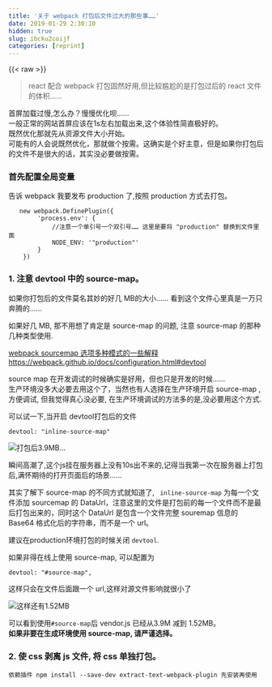 ```yaml
---
title: '关于 webpack 打包后文件过大的那些事……' 
date: 2019-01-29 2:30:10
hidden: true
slug: ibcku2coijf
categories: [reprint]
---
```


{{< raw >}}

                    
<blockquote><p>react 配合 webpack 打包固然好用,但比较尴尬的是打包过后的 react 文件的体积……</p></blockquote>
<p>首屏加载过慢,怎么办？慢慢优化呗……<br>一般正常的网站首屏应该在1s左右加载出来,这个体验性简直极好的。<br>既然优化那就先从资源文件大小开始。<br>可能有的人会说既然优化，那就做个按需。这确实是个好主意，但是如果你打包后的文件不是很大的话，其实没必要做按需。</p>
<h3 id="articleHeader0">首先配置全局变量</h3>
<p>告诉 webpack 我要发布 production 了,按照 production 方式去打包。</p>
<div class="widget-codetool" style="display:none;">
      <div class="widget-codetool--inner">
      <span class="selectCode code-tool" data-toggle="tooltip" data-placement="top" title="" data-original-title="全选"></span>
      <span type="button" class="copyCode code-tool" data-toggle="tooltip" data-placement="top" data-clipboard-text="   new webpack.DefinePlugin({
        'process.env': {
            //注意一个单引号一个双引号…… 这里是要将 &quot;production&quot; 替换到文件里面
            NODE_ENV: '&quot;production&quot;'
        }
    })" title="" data-original-title="复制"></span>
      <span type="button" class="saveToNote code-tool" data-toggle="tooltip" data-placement="top" title="" data-original-title="放进笔记"></span>
      </div>
      </div><pre class="javascript hljs"><code class="javascript">   <span class="hljs-keyword">new</span> webpack.DefinePlugin({
        <span class="hljs-string">'process.env'</span>: {
            <span class="hljs-comment">//注意一个单引号一个双引号…… 这里是要将 "production" 替换到文件里面</span>
            NODE_ENV: <span class="hljs-string">'"production"'</span>
        }
    })</code></pre>
<h3 id="articleHeader1">1. 注意 devtool 中的 source-map。</h3>
<p>如果你打包后的文件莫名其妙的好几 MB的大小…… 看到这个文件心里真是一万只奔腾的……</p>
<p>如果好几 MB, 那不用想了肯定是 source-map 的问题, 注意 source-map 的那种几种类型使用.</p>
<p><a href="https://segmentfault.com/a/1190000004280859">webpack sourcemap 选项多种模式的一些解释</a><br><a href="https://webpack.github.io/docs/configuration.html#devtool" rel="nofollow noreferrer" target="_blank">https://webpack.github.io/docs/configuration.html#devtool</a></p>
<p>source map 在开发调试的时候确实是好用，但也只是开发的时候……<br>生产环境没多大必要去用这个了，当然也有人选择在生产环境开启 source-map ,方便调试, 但我觉得真心没必要, 在生产环境调试的方法多的是,没必要用这个方式.</p>
<p>可以试一下,当开启 devtool打包后的文件</p>
<p><code>devtool: "inline-source-map"</code></p>
<p><span class="img-wrap"><img data-src="/img/bVHgYH?w=1241&amp;h=42" src="https://static.alili.tech/img/bVHgYH?w=1241&amp;h=42" alt="打包后3.9MB..." title="打包后3.9MB..." style="cursor: pointer;"></span></p>
<p>瞬间高潮了,这个js挂在服务器上没有10s出不来的,记得当我第一次在服务器上打包后,满怀期待的打开页面后的场景……</p>
<p>其实了解下 source-map 的不同方式就知道了, <code> inline-source-map</code> 为每一个文件添加 sourcemap 的 DataUrl，注意这里的文件是打包前的每一个文件而不是最后打包出来的，同时这个 DataUrl 是包含一个文件完整 souremap 信息的 Base64 格式化后的字符串，而不是一个 url。</p>
<p>建议在production环境打包的时候关闭 <code>devtool</code>.</p>
<p>如果非得在线上使用 source-map, 可以配置为</p>
<p><code>devtool: "#source-map",</code></p>
<p>这样只会在文件后面跟一个 url,这样对源文件影响就很小了</p>
<p><span class="img-wrap"><img data-src="/img/bVHg36?w=830&amp;h=109" src="https://static.alili.tech/img/bVHg36?w=830&amp;h=109" alt="这样还有1.52MB" title="这样还有1.52MB" style="cursor: pointer; display: inline;"></span></p>
<p>可以看到使用<code>#source-map</code>后 vendor.js 已经从3.9M 减到 1.52MB。<br><strong>如果非要在生成环境使用 source-map, 请严谨选择。</strong></p>
<h3 id="articleHeader2">2. 使 css 剥离 js 文件, 将 css 单独打包。</h3>
<p><code>依赖插件 npm install --save-dev extract-text-webpack-plugin 先安装再使用</code></p>
<div class="widget-codetool" style="display:none;">
      <div class="widget-codetool--inner">
      <span class="selectCode code-tool" data-toggle="tooltip" data-placement="top" title="" data-original-title="全选"></span>
      <span type="button" class="copyCode code-tool" data-toggle="tooltip" data-placement="top" data-clipboard-text="    var ExtractTextPlugin = require('extract-text-webpack-plugin');
    
    //在 plugins 中配置
    plugins: [ new ExtractTextPlugin('[name].[contenthash].css') ]" title="" data-original-title="复制"></span>
      <span type="button" class="saveToNote code-tool" data-toggle="tooltip" data-placement="top" title="" data-original-title="放进笔记"></span>
      </div>
      </div><pre class="javascript hljs"><code class="javascript">    <span class="hljs-keyword">var</span> ExtractTextPlugin = <span class="hljs-built_in">require</span>(<span class="hljs-string">'extract-text-webpack-plugin'</span>);
    
    <span class="hljs-comment">//在 plugins 中配置</span>
    plugins: [ <span class="hljs-keyword">new</span> ExtractTextPlugin(<span class="hljs-string">'[name].[contenthash].css'</span>) ]</code></pre>
<p>把 css 单独打包出来，免得以后只修改 css 导致 浏览器端 js 的缓存也失效了。<br>这里使用了 contenthash, webpack 会按照内容去生成 hash 值。</p>
<h3 id="articleHeader3">3. 压缩, 去除注释</h3>
<blockquote><p>注意如果开启了source-map选择inline-source-map压缩后依然好几MB的</p></blockquote>
<div class="widget-codetool" style="display:none;">
      <div class="widget-codetool--inner">
      <span class="selectCode code-tool" data-toggle="tooltip" data-placement="top" title="" data-original-title="全选"></span>
      <span type="button" class="copyCode code-tool" data-toggle="tooltip" data-placement="top" data-clipboard-text="    //在 plugins 中添加
    new webpack.optimize.UglifyJsPlugin({
        comments: false,        //去掉注释
        compress: {
            warnings: false    //忽略警告,要不然会有一大堆的黄色字体出现……
        }
    })" title="" data-original-title="复制"></span>
      <span type="button" class="saveToNote code-tool" data-toggle="tooltip" data-placement="top" title="" data-original-title="放进笔记"></span>
      </div>
      </div><pre class="javascript hljs"><code class="javascript">    <span class="hljs-comment">//在 plugins 中添加</span>
    <span class="hljs-keyword">new</span> webpack.optimize.UglifyJsPlugin({
        <span class="hljs-attr">comments</span>: <span class="hljs-literal">false</span>,        <span class="hljs-comment">//去掉注释</span>
        compress: {
            <span class="hljs-attr">warnings</span>: <span class="hljs-literal">false</span>    <span class="hljs-comment">//忽略警告,要不然会有一大堆的黄色字体出现……</span>
        }
    })</code></pre>
<p>最好开启去掉代码注释。<br>代码压缩后提升简直不是一点两点的……</p>
<p><span class="img-wrap"><img data-src="/img/bVHg7U?w=1434&amp;h=37" src="https://static.alili.tech/img/bVHg7U?w=1434&amp;h=37" alt="压缩后只有410kb" title="压缩后只有410kb" style="cursor: pointer;"></span></p>
<p>哇塞很赞哎. 其实还是不行的,这样首屏加载还会慢点, 怎么办 gzip 咯。</p>
<h3 id="articleHeader4">4. 开启 gzip 压缩</h3>
<p><code>依赖插件 npm install --save-dev compression-webpack-plugin</code></p>
<p>git 地址：<a href="https://github.com/webpack/compression-webpack-plugin" rel="nofollow noreferrer" target="_blank">compression-webpack-plugin</a></p>
<div class="widget-codetool" style="display:none;">
      <div class="widget-codetool--inner">
      <span class="selectCode code-tool" data-toggle="tooltip" data-placement="top" title="" data-original-title="全选"></span>
      <span type="button" class="copyCode code-tool" data-toggle="tooltip" data-placement="top" data-clipboard-text="    var CompressionWebpackPlugin = require('compression-webpack-plugin');

    //在 plugin 中添加
    new CompressionWebpackPlugin({ //gzip 压缩
        asset: '[path].gz[query]',
        algorithm: 'gzip',
        test: new RegExp(
            '\\.(js|css)$'    //压缩 js 与 css
        ),
        threshold: 10240,
        minRatio: 0.8
    })" title="" data-original-title="复制"></span>
      <span type="button" class="saveToNote code-tool" data-toggle="tooltip" data-placement="top" title="" data-original-title="放进笔记"></span>
      </div>
      </div><pre class="javascript hljs"><code class="javascript">    <span class="hljs-keyword">var</span> CompressionWebpackPlugin = <span class="hljs-built_in">require</span>(<span class="hljs-string">'compression-webpack-plugin'</span>);

    <span class="hljs-comment">//在 plugin 中添加</span>
    <span class="hljs-keyword">new</span> CompressionWebpackPlugin({ <span class="hljs-comment">//gzip 压缩</span>
        asset: <span class="hljs-string">'[path].gz[query]'</span>,
        <span class="hljs-attr">algorithm</span>: <span class="hljs-string">'gzip'</span>,
        <span class="hljs-attr">test</span>: <span class="hljs-keyword">new</span> <span class="hljs-built_in">RegExp</span>(
            <span class="hljs-string">'\\.(js|css)$'</span>    <span class="hljs-comment">//压缩 js 与 css</span>
        ),
        <span class="hljs-attr">threshold</span>: <span class="hljs-number">10240</span>,
        <span class="hljs-attr">minRatio</span>: <span class="hljs-number">0.8</span>
    })</code></pre>
<p>这个就很满意……</p>
<p><span class="img-wrap"><img data-src="/img/bVHg85?w=771&amp;h=16" src="https://static.alili.tech/img/bVHg85?w=771&amp;h=16" alt="只有115KB了" title="只有115KB了" style="cursor: pointer; display: inline;"></span></p>
<p><span class="img-wrap"><img data-src="/img/bVHhdv?w=1147&amp;h=721" src="https://static.alili.tech/img/bVHhdv?w=1147&amp;h=721" alt="gzip" title="gzip" style="cursor: pointer; display: inline;"></span></p>
<p>这个截图是请求服务器上的 js。之前这个 js 要10多秒的……（云服务器最低配置的那种）<br><span class="img-wrap"><img data-src="/img/bVHhdU?w=2097&amp;h=51" src="https://static.alili.tech/img/bVHhdU?w=2097&amp;h=51" alt="请求截图" title="请求截图" style="cursor: pointer;"></span></p>
<p>从3.9MB 到 115KB！！！ 真是极好的。</p>
<h3 id="articleHeader5">5. 压缩 html, 自动添加上面生成的静态资源。</h3>
<p><code>依赖插件 npm install --save-dev html-webpack-plugin</code></p>
<p>git 地址：<a href="https://github.com/ampedandwired/html-webpack-plugin" rel="nofollow noreferrer" target="_blank">html-webpack-plugin</a></p>
<div class="widget-codetool" style="display:none;">
      <div class="widget-codetool--inner">
      <span class="selectCode code-tool" data-toggle="tooltip" data-placement="top" title="" data-original-title="全选"></span>
      <span type="button" class="copyCode code-tool" data-toggle="tooltip" data-placement="top" data-clipboard-text="    var HtmlWebpackPlugin = require('html-webpack-plugin');
    
    new HtmlWebpackPlugin({
        filename: 'react.html',    //生成的文件，从 output.path 开始 output.path + &quot;/react.html&quot;
        template: '../client/react.html',  //读取的模板文件,这个路径是相对于当前这个配置文件的
        inject: true, // 自动注入
        minify: {
            removeComments: true,        //去注释
            collapseWhitespace: true,    //压缩空格
            removeAttributeQuotes: true  //去除属性引用
            // more options:
            // https://github.com/kangax/html-minifier#options-quick-reference
        },
        //必须通过上面的 CommonsChunkPlugin 的依赖关系自动添加 js，css 等
        chunksSortMode: 'dependency'
    })" title="" data-original-title="复制"></span>
      <span type="button" class="saveToNote code-tool" data-toggle="tooltip" data-placement="top" title="" data-original-title="放进笔记"></span>
      </div>
      </div><pre class="javascript hljs"><code class="javascript">    <span class="hljs-keyword">var</span> HtmlWebpackPlugin = <span class="hljs-built_in">require</span>(<span class="hljs-string">'html-webpack-plugin'</span>);
    
    <span class="hljs-keyword">new</span> HtmlWebpackPlugin({
        <span class="hljs-attr">filename</span>: <span class="hljs-string">'react.html'</span>,    <span class="hljs-comment">//生成的文件，从 output.path 开始 output.path + "/react.html"</span>
        template: <span class="hljs-string">'../client/react.html'</span>,  <span class="hljs-comment">//读取的模板文件,这个路径是相对于当前这个配置文件的</span>
        inject: <span class="hljs-literal">true</span>, <span class="hljs-comment">// 自动注入</span>
        minify: {
            <span class="hljs-attr">removeComments</span>: <span class="hljs-literal">true</span>,        <span class="hljs-comment">//去注释</span>
            collapseWhitespace: <span class="hljs-literal">true</span>,    <span class="hljs-comment">//压缩空格</span>
            removeAttributeQuotes: <span class="hljs-literal">true</span>  <span class="hljs-comment">//去除属性引用</span>
            <span class="hljs-comment">// more options:</span>
            <span class="hljs-comment">// https://github.com/kangax/html-minifier#options-quick-reference</span>
        },
        <span class="hljs-comment">//必须通过上面的 CommonsChunkPlugin 的依赖关系自动添加 js，css 等</span>
        chunksSortMode: <span class="hljs-string">'dependency'</span>
    })</code></pre>
<p>这样就大功告成了, css，js 开启 gzip 压缩后, 会将生成的文件名自动注入到 html 中。 如果有多个 html 配置再添加一个 <code>new HtmlWebpackPlugin()</code> 即可。</p>
<h3 id="articleHeader6">小结</h3>
<ol>
<li><p>确定不会在生产环境打包多余的代码, 比如 <em>热加载</em> 只是举个例子</p></li>
<li><p>检查只在 dev 使用的配置,在生产环境将其去掉. 可使用配置文件，灵活配置，灵活切换</p></li>
<li><p>去除所有注释, 压缩所有可压缩的资源文件.</p></li>
<li><p>开启 gzip压缩.</p></li>
</ol>
<p>总而言之为了让文件变小,为了让浏览器加载的更快，我们真的要无所不用其极……</p>
<h5>以上, 致那颗骚动的心……</h5>

                
{{< /raw >}}

# 版权声明
本文资源来源互联网，仅供学习研究使用，版权归该资源的合法拥有者所有，

本文仅用于学习、研究和交流目的。转载请注明出处、完整链接以及原作者。

原作者若认为本站侵犯了您的版权，请联系我们，我们会立即删除！

## 原文标题
关于 webpack 打包后文件过大的那些事……

## 原文链接
[https://segmentfault.com/a/1190000007892189](https://segmentfault.com/a/1190000007892189)


